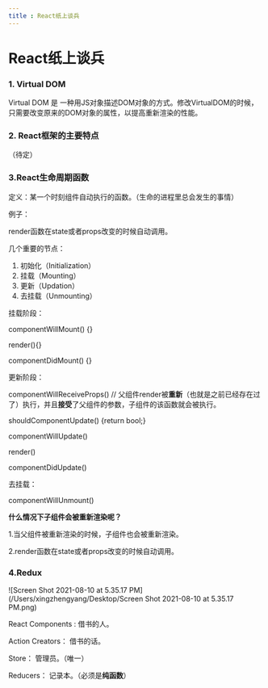 ```yaml
---
title : React纸上谈兵
---
```

# React纸上谈兵

### 1. Virtual DOM

Virtual DOM 是 一种用JS对象描述DOM对象的方式。修改VirtualDOM的时候，只需要改变原来的DOM对象的属性，以提高重新渲染的性能。

### 2. React框架的主要特点

（待定）

### 3.React生命周期函数

定义：某一个时刻组件自动执行的函数。（生命的进程里总会发生的事情）

例子：

render函数在state或者props改变的时候自动调用。

几个重要的节点：

1. 初始化（Initialization）
2. 挂载（Mounting）
3. 更新（Updation）
4. 去挂载（Unmounting）

挂载阶段：

componentWillMount() {}

render(){} 

componentDidMount() {}

更新阶段：

componentWillReceiveProps() // 父组件render被**重新**（也就是之前已经存在过了）执行，并且**接受**了父组件的参数，子组件的该函数就会被执行。

shouldComponentUpdate() {return bool;}

componentWillUpdate()

render()

componentDidUpdate()

去挂载：

componentWillUnmount()

**什么情况下子组件会被重新渲染呢？**

1.当父组件被重新渲染的时候，子组件也会被重新渲染。

2.render函数在state或者props改变的时候自动调用。

### 4.Redux

![Screen Shot 2021-08-10 at 5.35.17 PM](/Users/xingzhengyang/Desktop/Screen Shot 2021-08-10 at 5.35.17 PM.png)

React Components :  借书的人。

Action Creators： 借书的话。

Store： 管理员。（唯一）

Reducers： 记录本。（必须是**纯函数**）

